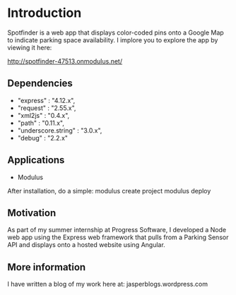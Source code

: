 # Introduction
Spotfinder is a web app that displays color-coded pins onto a Google Map to indicate parking space availability. I implore you to explore the app by viewing it here: 

http://spotfinder-47513.onmodulus.net/

## Dependencies

* "express" : "4.12.x",
* "request" : "2.55.x",
* "xml2js" : "0.4.x",
* "path" : "0.11.x",
* "underscore.string" : "3.0.x",
* "debug" : "2.2.x"

## Applications
* Modulus

After installation, do a simple: 
modulus create project
modulus deploy 
 
## Motivation
As part of my summer internship at Progress Software, I developed a Node web app using the Express web framework that pulls from a Parking Sensor API and displays onto a hosted website using Angular.

## More information
I have written a blog of my work here at: 
jasperblogs.wordpress.com


